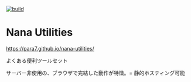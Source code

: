[![build](https://github.com/para7/nana-utilities/actions/workflows/actions.yml/badge.svg)](https://github.com/para7/nana-utilities/actions/workflows/actions.yml)

# Nana Utilities

https://para7.github.io/nana-utilities/

よくある便利ツールセット

サーバー非使用の、ブラウザで完結した動作が特徴。= 静的ホスティング可能
